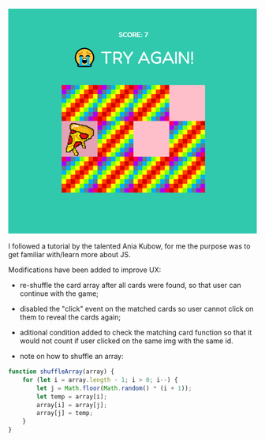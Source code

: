 ![screenshot](Screenshot.png)

I followed a tutorial by the talented Ania Kubow, 
for me the purpose was to get familiar with/learn more about JS.

Modifications have been added to improve UX: 
- re-shuffle the card array after all cards were found, so that user can continue with the game;

- disabled the "click" event on the matched cards so user cannot click on them to reveal the cards again; 

- aditional condition added to check the matching card function so that it would not count if user clicked on the same img with the same id.

- note on how to shuffle an array: 

```js
function shuffleArray(array) {
    for (let i = array.length - 1; i > 0; i--) {
        let j = Math.floor(Math.random() * (i + 1));
        let temp = array[i];
        array[i] = array[j];
        array[j] = temp;
    }
}
```


